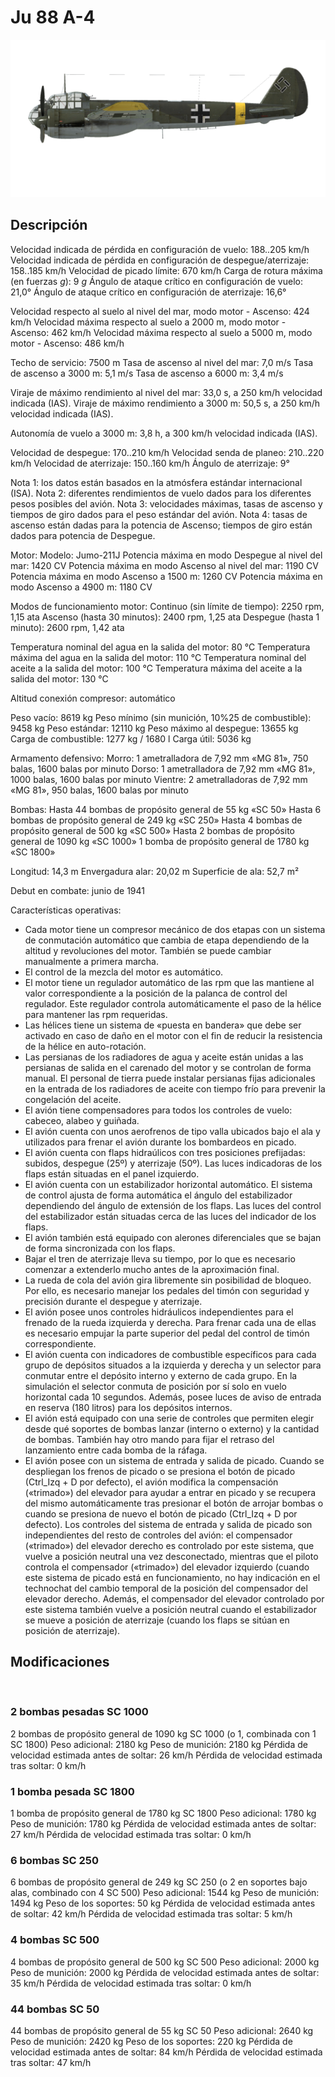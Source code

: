 # Ju 88 A-4

![ju88a4](../images/ju88a4.png)

## Descripción

Velocidad indicada de pérdida en configuración de vuelo: 188..205 km/h
Velocidad indicada de pérdida en configuración de despegue/aterrizaje: 158..185 km/h
Velocidad de picado límite: 670 km/h
Carga de rotura máxima (en fuerzas <i>g</i>): 9 <i>g</i>
Ángulo de ataque crítico en configuración de vuelo: 21,0°
Ángulo de ataque crítico en configuración de aterrizaje: 16,6°

Velocidad respecto al suelo al nivel del mar, modo motor - Ascenso: 424 km/h
Velocidad máxima respecto al suelo a 2000 m, modo motor - Ascenso: 462 km/h
Velocidad máxima respecto al suelo a 5000 m, modo motor - Ascenso: 486 km/h

Techo de servicio: 7500 m
Tasa de ascenso al nivel del mar: 7,0 m/s
Tasa de ascenso a 3000 m: 5,1 m/s
Tasa de ascenso a 6000 m: 3,4 m/s

Viraje de máximo rendimiento al nivel del mar: 33,0 s, a 250 km/h velocidad indicada (IAS).
Viraje de máximo rendimiento a 3000 m: 50,5 s, a 250 km/h velocidad indicada (IAS).

Autonomía de vuelo a 3000 m: 3,8 h, a 300 km/h velocidad indicada (IAS).

Velocidad de despegue: 170..210 km/h
Velocidad senda de planeo: 210..220 km/h
Velocidad de aterrizaje: 150..160 km/h
Ángulo de aterrizaje: 9°

Nota 1: los datos están basados en la atmósfera estándar internacional (ISA).
Nota 2: diferentes rendimientos de vuelo dados para los diferentes pesos posibles del avión.
Nota 3: velocidades máximas, tasas de ascenso y tiempos de giro dados para el peso estándar del avión.
Nota 4: tasas de ascenso están dadas para la potencia de Ascenso; tiempos de giro están dados para potencia de Despegue.

Motor:
Modelo: Jumo-211J
Potencia máxima en modo Despegue al nivel del mar: 1420 CV
Potencia máxima en modo Ascenso al nivel del mar: 1190 CV
Potencia máxima en modo Ascenso a 1500 m: 1260 CV
Potencia máxima en modo Ascenso a 4900 m: 1180 CV

Modos de funcionamiento motor:
Continuo (sin límite de tiempo): 2250 rpm, 1,15 ata
Ascenso (hasta 30 minutos): 2400 rpm, 1,25 ata
Despegue (hasta 1 minuto): 2600 rpm, 1,42 ata

Temperatura nominal del agua en la salida del motor: 80 °C
Temperatura máxima del agua en la salida del motor: 110 °C
Temperatura nominal del aceite a la salida del motor: 100 °C
Temperatura máxima del aceite a la salida del motor: 130 °C

Altitud conexión compresor: automático 

Peso vacío: 8619 kg
Peso mínimo (sin munición, 10%25 de combustible): 9458 kg
Peso estándar: 12110 kg
Peso máximo al despegue: 13655 kg
Carga de combustible: 1277 kg / 1680 l
Carga útil: 5036 kg

Armamento defensivo:
Morro: 1 ametralladora de 7,92 mm «MG 81», 750 balas, 1600 balas por minuto
Dorso: 1 ametralladora de 7,92 mm «MG 81», 1000 balas, 1600 balas por minuto
Vientre: 2 ametralladoras de 7,92 mm «MG 81», 950 balas, 1600 balas por minuto

Bombas:
Hasta 44 bombas de propósito general de 55 kg «SC 50»
Hasta 6 bombas de propósito general de 249 kg «SC 250»
Hasta 4 bombas de propósito general de 500 kg «SC 500»
Hasta 2 bombas de propósito general de 1090 kg «SC 1000»
1 bomba de propósito general de 1780 kg «SC 1800»

Longitud: 14,3 m
Envergadura alar: 20,02 m
Superficie de ala: 52,7 m²

Debut en combate: junio de 1941

Características operativas:
- Cada motor tiene un compresor mecánico de dos etapas con un sistema de conmutación automático que cambia de etapa dependiendo de la altitud y revoluciones del motor. También se puede cambiar manualmente a primera marcha.
- El control de la mezcla del motor es automático.
- El motor tiene un regulador automático de las rpm que las mantiene al valor correspondiente a la posición de la palanca de control del regulador. Este regulador controla automáticamente el paso de la hélice para mantener las rpm requeridas.
- Las hélices tiene un sistema de «puesta en bandera» que debe ser activado en caso de daño en el motor con el fin de reducir la resistencia de la hélice en auto-rotación.
- Las persianas de los radiadores de agua y aceite están unidas a las persianas de salida en el carenado del motor y se controlan de forma manual. El personal de tierra puede instalar persianas fijas adicionales en la entrada de los radiadores de aceite con tiempo frío para prevenir la congelación del aceite.
- El avión tiene compensadores para todos los controles de vuelo: cabeceo, alabeo y guiñada.
- El avión cuenta con unos aerofrenos de tipo valla ubicados bajo el ala y utilizados para frenar el avión durante los bombardeos en picado.
- El avión cuenta con flaps hidraúlicos con tres posiciones prefijadas: subidos, despegue (25º) y aterrizaje (50º). Las luces indicadoras de los flaps están situadas en el panel izquierdo.
- El avión cuenta con un estabilizador horizontal automático. El sistema de control ajusta de forma automática el ángulo del estabilizador dependiendo del ángulo de extensión de los flaps. Las luces del control del estabilizador están situadas cerca de las luces del indicador de los flaps.
- El avión también está equipado con alerones diferenciales que se bajan de forma sincronizada con los flaps.
- Bajar el tren de aterrizaje lleva su tiempo, por lo que es necesario comenzar a extenderlo mucho antes de la aproximación final.
- La rueda de cola del avión gira libremente sin posibilidad de bloqueo. Por ello, es necesario manejar los pedales del timón con seguridad y precisión durante el despegue y aterrizaje.
- El avión posee unos controles hidráulicos independientes para el frenado de la rueda izquierda y derecha. Para frenar cada una de ellas es necesario empujar la parte superior del pedal del control de timón correspondiente.
- El avión cuenta con indicadores de combustible específicos para cada grupo de depósitos situados a la izquierda y derecha y un selector para conmutar entre el depósito interno y externo de cada grupo. En la simulación el selector conmuta de posición por sí solo en vuelo horizontal cada 10 segundos. Además, posee luces de aviso de entrada en reserva (180 litros) para los depósitos internos.
- El avión está equipado con una serie de controles que permiten elegir desde qué soportes de bombas lanzar (interno o externo) y la cantidad de bombas. También hay otro mando para fijar el retraso del lanzamiento entre cada bomba de la ráfaga.
- El avión posee con un sistema de entrada y salida de picado. Cuando se despliegan los frenos de picado o se presiona el botón de picado (Ctrl_Izq + D por defecto), el avión modifica la compensación («trimado») del elevador para ayudar a entrar en picado y se recupera del mismo automáticamente tras presionar el botón de arrojar bombas o cuando se presiona de nuevo el botón de picado (Ctrl_Izq + D por defecto). Los controles del sistema de entrada y salida de picado son independientes del resto de controles del avión: el compensador («trimado») del elevador derecho es controlado por este sistema, que vuelve a posición neutral una vez desconectado, mientras que el piloto controla el compensador («trimado») del elevador izquierdo (cuando este sistema de picado está en funcionamiento, no hay indicación en el technochat del cambio temporal de la posición del compensador del elevador derecho. Además, el compensador del elevador controlado por este sistema también vuelve a posición neutral cuando el estabilizador se mueve a posición de aterrizaje (cuando los flaps se sitúan en posición de aterrizaje).

## Modificaciones
﻿

### 2 bombas pesadas SC 1000

2 bombas de propósito general de 1090 kg SC 1000 (o 1, combinada con 1 SC 1800)
Peso adicional: 2180 kg
Peso de munición: 2180 kg
Pérdida de velocidad estimada antes de soltar: 26 km/h
Pérdida de velocidad estimada tras soltar: 0 km/h﻿

### 1 bomba pesada SC 1800

1 bomba de propósito general de 1780 kg SC 1800
Peso adicional: 1780 kg
Peso de munición: 1780 kg
Pérdida de velocidad estimada antes de soltar: 27 km/h
Pérdida de velocidad estimada tras soltar: 0 km/h﻿

### 6 bombas SC 250

6 bombas de propósito general de 249 kg SC 250 (o 2 en soportes bajo alas, combinado con 4 SC 500)
Peso adicional: 1544 kg
Peso de munición: 1494 kg
Peso de los soportes: 50 kg
Pérdida de velocidad estimada antes de soltar: 42 km/h
Pérdida de velocidad estimada tras soltar: 5 km/h﻿

### 4 bombas SC 500

4 bombas de propósito general de 500 kg SC 500
Peso adicional: 2000 kg
Peso de munición: 2000 kg
Pérdida de velocidad estimada antes de soltar: 35 km/h
Pérdida de velocidad estimada tras soltar: 0 km/h﻿

### 44 bombas SC 50

44 bombas de propósito general de 55 kg SC 50
Peso adicional: 2640 kg
Peso de munición: 2420 kg
Peso de los soportes: 220 kg
Pérdida de velocidad estimada antes de soltar: 84 km/h
Pérdida de velocidad estimada tras soltar: 47 km/h